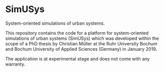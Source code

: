 # SimUSys
System-oriented simulations of urban systems.

This repository contains the code for a platform for system-oriented simulations of urban systems (SimUSys) which was developed within the scope of a PhD thesis by Christian Müller at the Ruhr University Bochum and Bochum University of Applied Sciences (Germany) in January 2019.

The application is at experimental stage and does not come with any warranty.
